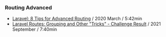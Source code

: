 ### Routing Advanced

- [Laravel: 8 Tips for Advanced Routing](https://www.youtube.com/watch?v=_BIhuX8owTo) / 2020 March / 5:42min
- [Laravel Routes: Grouping and Other "Tricks" - Challenge Result](https://www.youtube.com/watch?v=Q3yPNimibGA) / 2021 September / 7:40min
